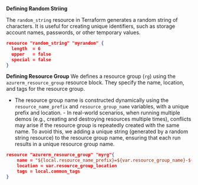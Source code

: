 **Defining Random Striing**

The `random_string` resource in Terraform generates a random string of characters. It is useful for creating unique identifiers, such as storage account names, passwords, or other temporary values. 
```json
resource "random_string" "myrandom" {
  length  = 6
  upper   = false
  special = false
}
```
**Defining Resource Group**
We defines a resource group (`rg`) using the `azurerm_resource_group` resource block. They specify the name, location, and tags for the resource group.
   - The resource group name is constructed dynamically using the `resource_name_prefix` and `resource_group_name` variables, with a unique prefix and location.
    - In real-world scenarios, when running multiple demos (e.g., creating and destroying resources multiple times), conflicts may arise if the resource group is repeatedly created with the same name. To avoid this, we adding a unique string (generated by a random string resource) to the resource group name, ensuring that each run results in a unique resource group name.
```json
resource "azurerm_resource_group" "myrg"{
    name = "${local.resource_name_prefix}=${var.resource_group_name}-${random_string.myrandom.id}"
    location = var.resource_group_location
    tags = local.common_tags
}
```
